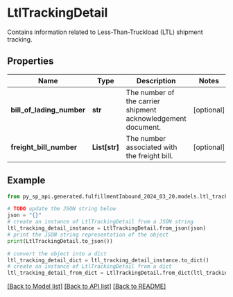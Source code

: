# LtlTrackingDetail

Contains information related to Less-Than-Truckload (LTL) shipment tracking.

## Properties

Name | Type | Description | Notes
------------ | ------------- | ------------- | -------------
**bill_of_lading_number** | **str** | The number of the carrier shipment acknowledgement document. | [optional] 
**freight_bill_number** | **List[str]** | The number associated with the freight bill. | [optional] 

## Example

```python
from py_sp_api.generated.fulfillmentInbound_2024_03_20.models.ltl_tracking_detail import LtlTrackingDetail

# TODO update the JSON string below
json = "{}"
# create an instance of LtlTrackingDetail from a JSON string
ltl_tracking_detail_instance = LtlTrackingDetail.from_json(json)
# print the JSON string representation of the object
print(LtlTrackingDetail.to_json())

# convert the object into a dict
ltl_tracking_detail_dict = ltl_tracking_detail_instance.to_dict()
# create an instance of LtlTrackingDetail from a dict
ltl_tracking_detail_from_dict = LtlTrackingDetail.from_dict(ltl_tracking_detail_dict)
```
[[Back to Model list]](../README.md#documentation-for-models) [[Back to API list]](../README.md#documentation-for-api-endpoints) [[Back to README]](../README.md)


